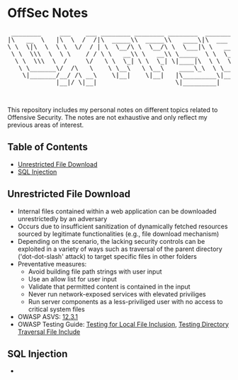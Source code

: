 # OffSec Notes

<pre>
 ________     ___    ___ ________ ________ ________  _______   ________     
|\   __  \   |\  \  /  /|\  _____\\  _____\\   ____\|\  ___ \ |\   ____\    
\ \  \|\  \  \ \  \/  / | \  \__/\ \  \__/\ \  \___|\ \   __/|\ \  \___|    
 \ \  \\\  \  \ \    / / \ \   __\\ \   __\\ \_____  \ \  \_|/_\ \  \       
  \ \  \\\  \  /     \/   \ \  \_| \ \  \_| \|____|\  \ \  \_|\ \ \  \____  
   \ \_______\/  /\   \    \ \__\   \ \__\    ____\_\  \ \_______\ \_______\
    \|_______/__/ /\ __\    \|__|    \|__|   |\_________\|_______|\|_______|
             |__|/ \|__|                     \|_________|                   
                                                                            
                                                                            
</pre>
This repository includes my personal notes on different topics related to Offensive Security. The notes are not exhaustive and only reflect my previous areas of interest.

## Table of Contents
- [Unrestricted File Download](#unrestricted-file-download)
- [SQL Injection](#sql-injection)

## Unrestricted File Download
- Internal files contained within a web application can be downloaded unrestrictedly by an adversary
- Occurs due to insufficient sanitization of dynamically fetched resources sourced by legitimate functionalities (e.g., file download mechanism)
- Depending on the scenario, the lacking security controls can be exploited in a variety of ways such as traversal of the parent directory ('dot-dot-slash' attack) to target specific files in other folders
- Preventative measures:
  - Avoid building file path strings with user input
  - Use an allow list for user input
  - Validate that permitted content is contained in the input
  - Never run network-exposed services with elevated priviliges
  - Run server components as a less-priviliged user with no access to critical system files
- OWASP ASVS: [12.3.1](https://github.com/OWASP/ASVS/releases/download/v4.0.2_release/OWASP.Application.Security.Verification.Standard.4.0.2-en.pdf)
- OWASP Testing Guide: [Testing for Local File Inclusion](https://owasp.org/www-project-web-security-testing-guide/v42/4-Web_Application_Security_Testing/07-Input_Validation_Testing/11.1-Testing_for_Local_File_Inclusion.html), [Testing Directory Traversal File Include](https://owasp.org/www-project-web-security-testing-guide/v42/4-Web_Application_Security_Testing/05-Authorization_Testing/01-Testing_Directory_Traversal_File_Include.html)
 
## SQL Injection
- 

